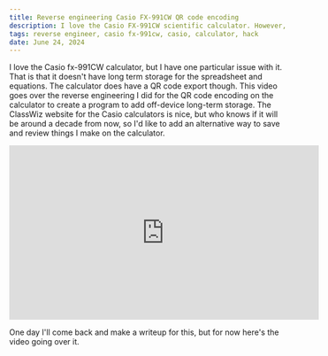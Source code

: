 ```yaml
---
title: Reverse engineering Casio FX-991CW QR code encoding
description: I love the Casio FX-991CW scientific calculator. However, it doesn't have long-term storage, and I'm dive into seeing if I can fix that.
tags: reverse engineer, casio fx-991cw, casio, calculator, hack
date: June 24, 2024
---
```


I love the Casio fx-991CW calculator, but I have one particular issue with it. That is that it doesn't have long term storage for the spreadsheet and equations. The calculator does have a QR code export though. This video goes over the reverse engineering I did for the QR code encoding on the calculator to create a program to add off-device long-term storage. The ClassWiz website for the Casio calculators is nice, but who knows if it will be around a decade from now, so I'd like to add an alternative way to save and review things I make on the calculator.

<iframe width="560" height="315" src="https://www.youtube.com/embed/pOaXNKb1-To?si=lBUcxLVZ1ZRW9Dwe" title="YouTube video player" frameborder="0" allow="accelerometer; autoplay; clipboard-write; encrypted-media; gyroscope; picture-in-picture; web-share" referrerpolicy="strict-origin-when-cross-origin" allowfullscreen></iframe>

One day I'll come back and make a writeup for this, but for now here's the video going over it.
